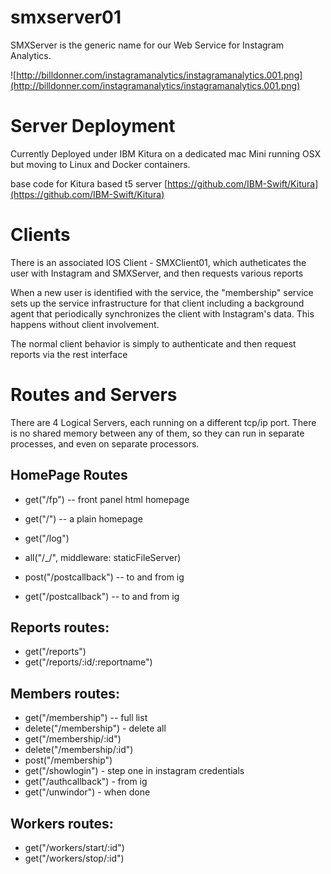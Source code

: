 # smxserver01
SMXServer is the generic name for our Web Service for Instagram Analytics. 


![http://billdonner.com/instagramanalytics/instagramanalytics.001.png](http://billdonner.com/instagramanalytics/instagramanalytics.001.png)



Server Deployment
=================

Currently Deployed under IBM Kitura on a dedicated mac Mini running OSX but moving to Linux and Docker containers. 

base code for Kitura based t5 server 
[https://github.com/IBM-Swift/Kitura](https://github.com/IBM-Swift/Kitura)


Clients
=======

There is an associated IOS Client - SMXClient01, which autheticates the user with Instagram and SMXServer, and then requests various reports 

When a new user is identified with the service, the "membership" service sets up the service infrastructure for that client including a background agent that periodically synchronizes the client with Instagram's data. This happens without client involvement. 

The normal client behavior is simply to authenticate and then request reports via the rest interface


Routes and Servers
==========

There are 4 Logical Servers, each running on a different tcp/ip port. 
There is no shared memory between any of them, so they can run in separate processes, and even on separate processors.

## HomePage Routes

- get("/fp") -- front panel html homepage
- get("/") -- a plain homepage

- get("/log")

- all("/_/", middleware: staticFileServer)

- post("/postcallback") -- to and from ig
- get("/postcallback")  -- to and from ig


## Reports routes:

- get("/reports")
- get("/reports/:id/:reportname")


## Members routes:

- get("/membership") -- full list
- delete("/membership") - delete all
- get("/membership/:id")
- delete("/membership/:id")
- post("/membership")
- get("/showlogin") - step one in instagram credentials
- get("/authcallback") - from ig
- get("/unwindor") - when done


## Workers routes:

-  get("/workers/start/:id")
-  get("/workers/stop/:id")
